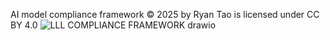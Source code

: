 AI model compliance framework © 2025 by Ryan Tao is licensed under CC BY 4.0 
![LLL COMPLIANCE FRAMEWORK drawio](https://github.com/user-attachments/assets/2137cce5-316e-454e-b05d-0e2ac12727eb)
